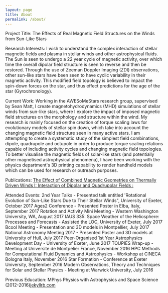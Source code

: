 ```yaml
---
layout: page
title: About
permalink: /about/
---
```


Project Title:
The Effects of Real Magnetic Field Structures on the Winds from Sun-Like Stars

Research Interests:
I wish to understand the complex interaction of stellar magnetic fields and plasma in stellar winds and other astrophysical fluids. The Sun is seen to undergo a 22 year cycle of magnetic activity, over which time the overall dipolar field structure is seen to reverse and then be restored. Through the use of Zeeman Doppler Imaging (ZDI) observations, other sun-like stars have been seen to have cyclic variability in their magnetic activity. This modified field topology is believed to impact the spin-down forces on the star, and thus effect predictions for the age of the star (Gyrochronology).

Current Work:
Working in the AWESoMeStars research group, supervised by Sean Matt, I create magnetohydrodynamics (MHD) simulations of stellar winds from sun-like stars, where I explore the impact of imposed magnetic field structures on the morphology and structure within the wind. My research is mainly focused on the creation of torque scaling laws for evolutionary models of stellar spin down, which take into account the changing magnetic field structure seen in many active stars. I am attempting to create a systematic study of the simplest field combinations, dipole, quadrupole and octupole in order to produce torque scaling relations capable of including activity cycles and changing magnetic field topologies. 
To better visualise the magnetic fields of solar-like stars (and potentially other magnetised astrophysical phenomena), I have been working with the physics department's 3D printing capability to render handheld models which can be used for research or outreach purposes. 

Publications:
[The Effect of Combined Magnetic Geometries on Thermally Driven Winds I: Interaction of Dipolar and Quadrupolar Fields :]( http://iopscience.iop.org/article/10.3847/1538-4357/aa7fb9)

Attended Events:
2nd Year Talks - Presented talk entitled 'Rotational Evolution of Sun-Like Stars Due to Their Stellar Winds", University of Exeter, October 2017
Ages2 Conference - Presented Poster in Elba, Italy, September 2017
Rotation and Activity Mini Meeting - Western Washington University, WA, August 2017
IAUS 335: Space Weather of the Heliosphere: Processes and Forecasts - Assisted the LOC, University of Exeter, July 2017
Bcool Meeting - Presentation and 3D models in Montpellier, July 2017
National Astronomy Meeting 2017 - Presented Poster and 3D models at University of Hull, July 2017
Peer-Organised 1st Year Astrophysics Development Day - University of Exeter,  June 2017
TOUPIES Wrap-up - Meeting at Universite de Montpelier France, November 2016
HPC Methods for Computational Fluid Dynamics and Astrophysics - Workshop at CINECA Bologna Italy, November 2016
Star Formation - Conference at Exeter University, September 2016
Modern Observations, Theory and Techniques for Solar and Stellar Physics - Meeting at Warwick University, July 2016

Previous Education:
MPhys Physics with Astrophysics and Space Science (2012-2016)[jekyllrb.com](https://jekyllrb.com/)



[jekyll-organization]: https://github.com/jekyll
